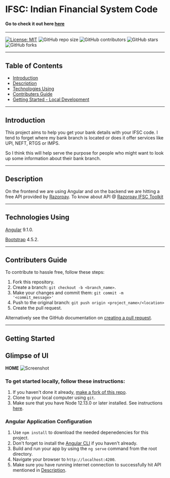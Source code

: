 # IFSC: Indian Financial System Code

#### Go to check it out here [here](https://sarthak-mittal.github.io/ifsc/)

---

[![License: MIT](https://img.shields.io/badge/License-MIT-yellow.svg)](https://opensource.org/licenses/MIT)
![GitHub repo size](https://img.shields.io/github/repo-size/Sarthak-Mittal/Ifsc)
![GitHub contributors](https://img.shields.io/github/contributors/Sarthak-Mittal/Ifsc)
![GitHub stars](https://img.shields.io/github/stars/Sarthak-Mittal/Ifsc?style=social)
![GitHub forks](https://img.shields.io/github/forks/Sarthak-Mittal/Ifsc?style=social)

---

## Table of Contents

- [Introduction](#Introduction)
- [Description](#Description)
- [Technologies Using](#Technologies-used)
- [Contributers Guide](#Contributers-Guide)
- [Getting Started - Local Development](#Getting-Started)

---

## Introduction

This project aims to help you get your bank details with your IFSC code. I tend to forget where my bank branch is located or does it offer services like UPI, NEFT, RTGS or IMPS.

So I think this will help serve the purpose for people who might want to look up some information about their bank branch.

---

## Description

On the frontend we are using Angular and on the backend we are hitting a free API provided by [Razorpay](https://razorpay.com/). To know about API @ [Razorpay IFSC Toolkit](https://ifsc.razorpay.com/)

---

## Technologies Using

[Angular](https://v9.angular.io/docs) 9.1.0.

[Bootstrap](https://getbootstrap.com/docs/4.0/getting-started/introduction/) 4.5.2.

---

## Contributers Guide

To contribute to hassle free, follow these steps:

1. Fork this repository.
1. Create a branch: `git checkout -b <branch_name>`.
1. Make your changes and commit them: `git commit -m '<commit_message>'`
1. Push to the original branch: `git push origin <project_name>/<location>`
1. Create the pull request.

Alternatively see the GitHub documentation on [creating a pull request](https://help.github.com/en/github/collaborating-with-issues-and-pull-requests/creating-a-pull-request).

---

## Getting Started

## Glimpse of UI

**HOME**
![Screenshot](../master/home.png)

### To get started locally, follow these instructions:

1. If you haven't done it already, [make a fork of this repo](https://github.com/Sarthak-Mittal/ifsc/fork).
1. Clone to your local computer using `git`.
1. Make sure that you have Node 12.13.0 or later installed. See instructions [here](https://nodejs.org/en/download/).

### Angular Application Configuration

1. Use `npm install` to download the needed depenedencies for this project.
2. Don't forget to install the [Angular CLI](https://cli.angular.io/) if you haven't already.
3. Build and run your app by using the `ng serve` command from the root directory.
4. Navigate your browser to `http://localhost:4200`.
5. Make sure you have running internet connection to successfully hit API mentioned in [Description](#Description).
